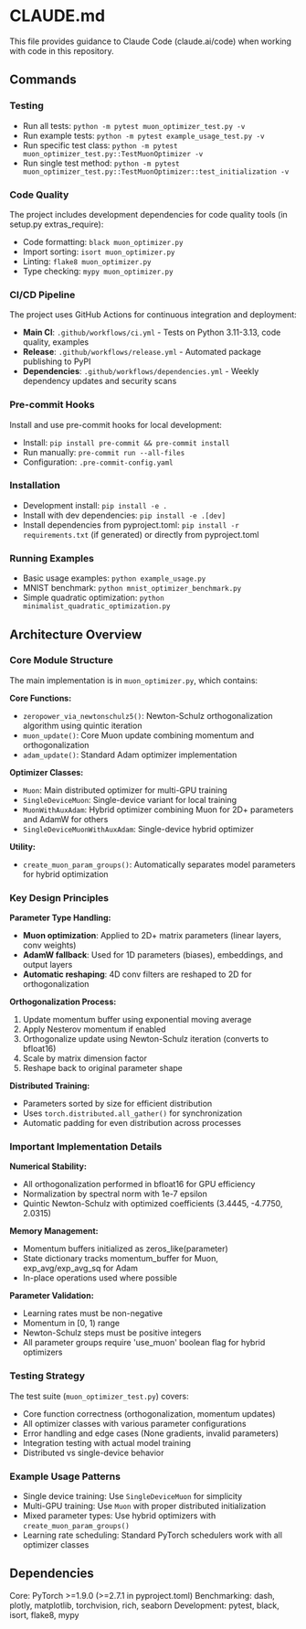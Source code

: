 # CLAUDE.md

This file provides guidance to Claude Code (claude.ai/code) when working with code in this repository.

## Commands

### Testing
- Run all tests: `python -m pytest muon_optimizer_test.py -v`
- Run example tests: `python -m pytest example_usage_test.py -v`
- Run specific test class: `python -m pytest muon_optimizer_test.py::TestMuonOptimizer -v`
- Run single test method: `python -m pytest muon_optimizer_test.py::TestMuonOptimizer::test_initialization -v`

### Code Quality
The project includes development dependencies for code quality tools (in setup.py extras_require):
- Code formatting: `black muon_optimizer.py`
- Import sorting: `isort muon_optimizer.py`
- Linting: `flake8 muon_optimizer.py`
- Type checking: `mypy muon_optimizer.py`

### CI/CD Pipeline
The project uses GitHub Actions for continuous integration and deployment:
- **Main CI**: `.github/workflows/ci.yml` - Tests on Python 3.11-3.13, code quality, examples
- **Release**: `.github/workflows/release.yml` - Automated package publishing to PyPI
- **Dependencies**: `.github/workflows/dependencies.yml` - Weekly dependency updates and security scans

### Pre-commit Hooks
Install and use pre-commit hooks for local development:
- Install: `pip install pre-commit && pre-commit install`
- Run manually: `pre-commit run --all-files`
- Configuration: `.pre-commit-config.yaml`

### Installation
- Development install: `pip install -e .`
- Install with dev dependencies: `pip install -e .[dev]`
- Install dependencies from pyproject.toml: `pip install -r requirements.txt` (if generated) or directly from pyproject.toml

### Running Examples
- Basic usage examples: `python example_usage.py`
- MNIST benchmark: `python mnist_optimizer_benchmark.py`
- Simple quadratic optimization: `python minimalist_quadratic_optimization.py`

## Architecture Overview

### Core Module Structure
The main implementation is in `muon_optimizer.py`, which contains:

**Core Functions:**
- `zeropower_via_newtonschulz5()`: Newton-Schulz orthogonalization algorithm using quintic iteration
- `muon_update()`: Core Muon update combining momentum and orthogonalization
- `adam_update()`: Standard Adam optimizer implementation

**Optimizer Classes:**
- `Muon`: Main distributed optimizer for multi-GPU training
- `SingleDeviceMuon`: Single-device variant for local training
- `MuonWithAuxAdam`: Hybrid optimizer combining Muon for 2D+ parameters and AdamW for others
- `SingleDeviceMuonWithAuxAdam`: Single-device hybrid optimizer

**Utility:**
- `create_muon_param_groups()`: Automatically separates model parameters for hybrid optimization

### Key Design Principles

**Parameter Type Handling:**
- **Muon optimization**: Applied to 2D+ matrix parameters (linear layers, conv weights)
- **AdamW fallback**: Used for 1D parameters (biases), embeddings, and output layers
- **Automatic reshaping**: 4D conv filters are reshaped to 2D for orthogonalization

**Orthogonalization Process:**
1. Update momentum buffer using exponential moving average
2. Apply Nesterov momentum if enabled
3. Orthogonalize update using Newton-Schulz iteration (converts to bfloat16)
4. Scale by matrix dimension factor
5. Reshape back to original parameter shape

**Distributed Training:**
- Parameters sorted by size for efficient distribution
- Uses `torch.distributed.all_gather()` for synchronization
- Automatic padding for even distribution across processes

### Important Implementation Details

**Numerical Stability:**
- All orthogonalization performed in bfloat16 for GPU efficiency
- Normalization by spectral norm with 1e-7 epsilon
- Quintic Newton-Schulz with optimized coefficients (3.4445, -4.7750, 2.0315)

**Memory Management:**
- Momentum buffers initialized as zeros_like(parameter)
- State dictionary tracks momentum_buffer for Muon, exp_avg/exp_avg_sq for Adam
- In-place operations used where possible

**Parameter Validation:**
- Learning rates must be non-negative
- Momentum in [0, 1) range
- Newton-Schulz steps must be positive integers
- All parameter groups require 'use_muon' boolean flag for hybrid optimizers

### Testing Strategy
The test suite (`muon_optimizer_test.py`) covers:
- Core function correctness (orthogonalization, momentum updates)
- All optimizer classes with various parameter configurations
- Error handling and edge cases (None gradients, invalid parameters)
- Integration testing with actual model training
- Distributed vs single-device behavior

### Example Usage Patterns
- Single device training: Use `SingleDeviceMuon` for simplicity
- Multi-GPU training: Use `Muon` with proper distributed initialization
- Mixed parameter types: Use hybrid optimizers with `create_muon_param_groups()`
- Learning rate scheduling: Standard PyTorch schedulers work with all optimizer classes

## Dependencies
Core: PyTorch >=1.9.0 (>=2.7.1 in pyproject.toml)
Benchmarking: dash, plotly, matplotlib, torchvision, rich, seaborn
Development: pytest, black, isort, flake8, mypy